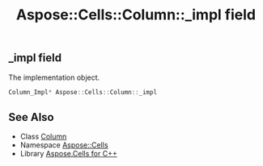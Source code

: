 ﻿---
title: Aspose::Cells::Column::_impl field
linktitle: _impl
second_title: Aspose.Cells for C++ API Reference
description: 'Aspose::Cells::Column::_impl field. The implementation object in C++.'
type: docs
weight: 1900
url: /cpp/aspose.cells/column/_impl/
---
## _impl field


The implementation object.

```cpp
Column_Impl* Aspose::Cells::Column::_impl
```

## See Also

* Class [Column](../)
* Namespace [Aspose::Cells](../../)
* Library [Aspose.Cells for C++](../../../)
